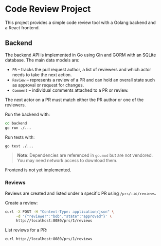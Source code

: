 # Code Review Project

This project provides a simple code review tool with a Golang backend and a React frontend.

## Backend

The backend API is implemented in Go using Gin and GORM with an SQLite database. The main data models are:

* `PR` – tracks the pull request author, a list of reviewers and which actor needs to take the next action.
* `Review` – represents a review of a PR and can hold an overall state such as approval or request for changes.
* `Comment` – individual comments attached to a PR or review.

The next actor on a PR must match either the PR author or one of the reviewers.

Run the backend with:

```bash
cd backend
go run ./...
```

Run tests with:

```bash
go test ./...
```

> **Note**: Dependencies are referenced in `go.mod` but are not vendored. You may need network access to download them.

Frontend is not yet implemented.

### Reviews

Reviews are created and listed under a specific PR using `/prs/:id/reviews`.

Create a review:

```bash
curl -X POST -H "Content-Type: application/json" \
     -d '{"reviewer":"bob","state":"approved"}' \
     http://localhost:8080/prs/1/reviews
```

List reviews for a PR:

```bash
curl http://localhost:8080/prs/1/reviews
```
